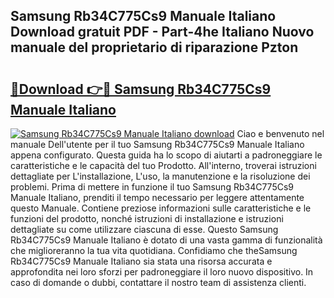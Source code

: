 ## Samsung Rb34C775Cs9 Manuale Italiano Download gratuit PDF - Part-4he Italiano Nuovo manuale del proprietario di riparazione Pzton

# <h2><a href="http://dfgaa04.blite.top/?on=Samsung+Rb34C775Cs9+Manuale+Italiano">🔗Download 👉🔴 Samsung Rb34C775Cs9 Manuale Italiano</a></h2>

[![Samsung Rb34C775Cs9 Manuale Italiano download](https://i.imgur.com/lujVjoI.png)](http://dfgaa04.blite.top/?on=Samsung+Rb34C775Cs9+Manuale+Italiano)
Ciao e benvenuto nel manuale Dell'utente per il tuo Samsung Rb34C775Cs9 Manuale Italiano appena configurato. Questa guida ha lo scopo di aiutarti a padroneggiare le caratteristiche e le capacità del tuo Prodotto. All'interno, troverai istruzioni dettagliate per L'installazione, L'uso, la manutenzione e la risoluzione dei problemi. Prima di mettere in funzione il tuo Samsung Rb34C775Cs9 Manuale Italiano, prenditi il tempo necessario per leggere attentamente questo Manuale. Contiene preziose informazioni sulle caratteristiche e le funzioni del prodotto, nonché istruzioni di installazione e istruzioni dettagliate su come utilizzare ciascuna di esse. Questo Samsung Rb34C775Cs9 Manuale Italiano è dotato di una vasta gamma di funzionalità che miglioreranno la tua vita quotidiana. Confidiamo che theSamsung Rb34C775Cs9 Manuale Italiano sia stata una risorsa accurata e approfondita nei loro sforzi per padroneggiare il loro nuovo dispositivo. In caso di domande o dubbi, contattare il nostro team di assistenza clienti.
